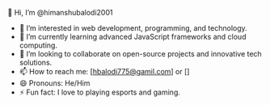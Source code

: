 👋 Hi, I’m @himanshubalodi2001
- 👀 I’m interested in web development, programming, and technology.
- 🌱 I’m currently learning advanced JavaScript frameworks and cloud computing.
- 💞️ I’m looking to collaborate on open-source projects and innovative tech solutions.
- 📫 How to reach me: [hbalodi775@gamil.com] or []
- 😄 Pronouns: He/Him
- ⚡ Fun fact: I love to playing esports and gaming.

<!---
himanshubalodi2001/himanshubalodi2001 is a ✨ special ✨ repository because its `README.md` (this file) appears on your GitHub profile.
You can click the Preview link to take a look at your changes.
--->
